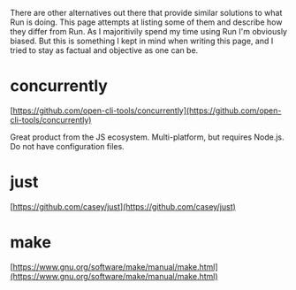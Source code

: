 There are other alternatives out there that provide similar solutions to what Run is doing.
This page attempts at listing some of them and describe how they differ from Run.
As I majoritivily spend my time using Run I'm obviously biased. But this is something I kept in mind when writing this page, and I tried to stay as factual and objective as one can be.

# concurrently

[https://github.com/open-cli-tools/concurrently](https://github.com/open-cli-tools/concurrently)

Great product from the JS ecosystem. Multi-platform, but requires Node.js. Do not have configuration files.

# just

[https://github.com/casey/just](https://github.com/casey/just)

# make

[https://www.gnu.org/software/make/manual/make.html](https://www.gnu.org/software/make/manual/make.html)

